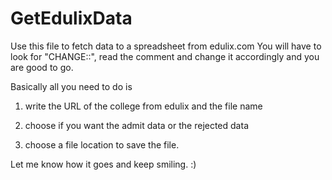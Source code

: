 # GetEdulixData
Use this file to fetch data to a spreadsheet from edulix.com
You will have to look for "CHANGE::", read the comment and change it accordingly and you are good to go.

Basically all you need to do is 

1. write the URL of the college from edulix and the file name

2. choose if you want the admit data or the rejected data

3. choose a file location to save the file.

Let me know how it goes and keep smiling. :)
